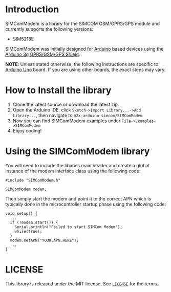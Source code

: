 Introduction
==================

SIMComModem is a library for the SIMCOM GSM/GPRS/GPS module and currently supports the following versions:
* SIM5218E

SIMComModem was initially designed for [Arduino](http://www.arduino.cc/) based devices using the [Arduino 3g GPRS/GSM/GPS Shield](http://www.cooking-hacks.com/documentation/tutorials/arduino-3g-gprs-gsm-gps).

**NOTE**: Unless stated otherwise, the following instructions are specific to [Arduino Uno](http://arduino.cc/en/Main/arduinoBoardUno) board. If you are using other boards, the exact steps may vary.

How to Install the library
==========================

1. Clone the latest source or download the latest zip.
2. Open the Arduino IDE, click `Sketch->Import Library...->Add Library...`, then navigate to `m2x-arduino-simcom/SIMComModem`
3. Now you can find SIMComModem examples under `File->Examples->SIMComModem`
3. Enjoy coding!

Using the SIMComModem library
=========================

You will need to include the libaries main header and create a global instance of the modem interface class using the following code:

```
#include "SIMComModem.h"

SIMComModem modem;
```

Then simply start the modem and point it to the correct APN which is typically done in the microcontroller startup phase using the following code:

```
void setup() {
  ...
  if (!modem.start()) {
    Serial.println("Failed to start SIMCom Modem");
    while(true);
  }
  modem.setAPN("YOUR.APN.HERE");
  ...
}
```

LICENSE
=======

This library is released under the MIT license. See [`LICENSE`](LICENSE) for the terms.